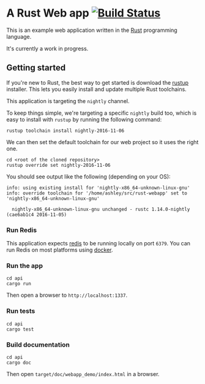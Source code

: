 # A Rust Web app [![Build Status](https://travis-ci.org/KodrAus/rust-webapp.svg?branch=master)](https://travis-ci.org/KodrAus/rust-webapp)

This is an example web application written in the [Rust](https://www.rust-lang.org) programming language.

It's currently a work in progress.

## Getting started

If you're new to Rust, the best way to get started is download the [rustup](https://rustup.rs/) installer.
This lets you easily install and update multiple Rust toolchains.

This application is targeting the `nightly` channel.

To keep things simple, we're targeting a specific `nightly` build too, which is easy to install with `rustup` by running the following command:

```
rustup toolchain install nightly-2016-11-06
```

We can then set the default toolchain for our web project so it uses the right one.

```
cd <root of the cloned repository>
rustup override set nightly-2016-11-06
```

You should see output like the following (depending on your OS):

```
info: using existing install for 'nightly-x86_64-unknown-linux-gnu'
info: override toolchain for '/home/ashley/src/rust-webapp' set to 'nightly-x86_64-unknown-linux-gnu'

  nightly-x86_64-unknown-linux-gnu unchanged - rustc 1.14.0-nightly (cae6ab1c4 2016-11-05)
```

### Run Redis

This application expects [redis](http://redis.io/) to be running locally on port `6379`. You can run Redis on most platforms using [docker](https://www.docker.com/products/overview).

### Run the app

```
cd api
cargo run
```

Then open a browser to `http://localhost:1337`.

### Run tests

```
cd api
cargo test
```

### Build documentation

```
cd api
cargo doc
```

Then open `target/doc/webapp_demo/index.html` in a browser.